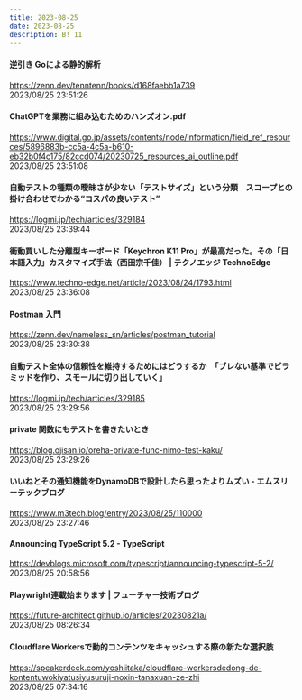 ```yaml
---
title: 2023-08-25
date: 2023-08-25
description: B! 11
---
```


#### 逆引き Goによる静的解析
https://zenn.dev/tenntenn/books/d168faebb1a739<br>
2023/08/25 23:51:26<br>


#### ChatGPTを業務に組み込むためのハンズオン.pdf
https://www.digital.go.jp/assets/contents/node/information/field_ref_resources/5896883b-cc5a-4c5a-b610-eb32b0f4c175/82ccd074/20230725_resources_ai_outline.pdf<br>
2023/08/25 23:51:08<br>


#### 自動テストの種類の曖昧さが少ない「テストサイズ」という分類　スコープとの掛け合わせでわかる“コスパの良いテスト”
https://logmi.jp/tech/articles/329184<br>
2023/08/25 23:39:44<br>


#### 衝動買いした分離型キーボード「Keychron K11 Pro」が最高だった。その「日本語入力」カスタマイズ手法（西田宗千佳） | テクノエッジ TechnoEdge
https://www.techno-edge.net/article/2023/08/24/1793.html<br>
2023/08/25 23:36:08<br>


#### Postman 入門
https://zenn.dev/nameless_sn/articles/postman_tutorial<br>
2023/08/25 23:30:38<br>


#### 自動テスト全体の信頼性を維持するためにはどうするか　「ブレない基準でピラミッドを作り、スモールに切り出していく」
https://logmi.jp/tech/articles/329185<br>
2023/08/25 23:29:56<br>


#### private 関数にもテストを書きたいとき
https://blog.ojisan.io/oreha-private-func-nimo-test-kaku/<br>
2023/08/25 23:29:26<br>


#### いいねとその通知機能をDynamoDBで設計したら思ったよりムズい - エムスリーテックブログ
https://www.m3tech.blog/entry/2023/08/25/110000<br>
2023/08/25 23:27:46<br>


#### Announcing TypeScript 5.2 - TypeScript
https://devblogs.microsoft.com/typescript/announcing-typescript-5-2/<br>
2023/08/25 20:58:56<br>


#### Playwright連載始まります | フューチャー技術ブログ
https://future-architect.github.io/articles/20230821a/<br>
2023/08/25 08:26:34<br>


#### Cloudflare Workersで動的コンテンツをキャッシュする際の新たな選択肢
https://speakerdeck.com/yoshiitaka/cloudflare-workersdedong-de-kontentuwokiyatusiyusuruji-noxin-tanaxuan-ze-zhi<br>
2023/08/25 07:34:16<br>


